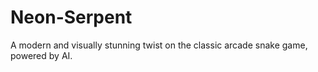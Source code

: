 # Neon-Serpent
A modern and visually stunning twist on the classic arcade snake game, powered by AI.